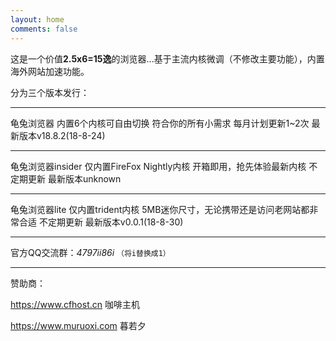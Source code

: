 ```yaml
---
layout: home
comments: false
---
```


这是一个价值**2.5x6=15逸**的浏览器...基于主流内核微调（不修改主要功能），内置海外网站加速功能。

分为三个版本发行：


----------


龟兔浏览器  内置6个内核可自由切换  符合你的所有小需求  每月计划更新1~2次  最新版本v18.8.2(18-8-24)


----------
龟兔浏览器insider  仅内置FireFox Nightly内核  开箱即用，抢先体验最新内核  不定期更新  最新版本unknown


----------
龟兔浏览器lite  仅内置trident内核  5MB迷你尺寸，无论携带还是访问老网站都非常合适  不定期更新  最新版本v0.0.1(18-8-30)


----------

官方QQ交流群：*4797ii86i*  `（将i替换成1）`


----------
赞助商：

https://www.cfhost.cn 咖啡主机

https://www.muruoxi.com 暮若夕

